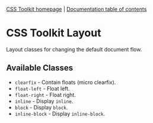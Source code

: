 [CSS Toolkit homepage](http://css-toolkit.com) | [Documentation
table of contents](toc.md)

# CSS Toolkit Layout

Layout classes for changing the default document flow.

## Available Classes

* `clearfix` - Contain floats (micro clearfix).
* `float-left` - Float left.
* `float-right` - Float right.
* `inline` - Display `inline`.
* `block` - Display `block`.
* `inline-block` - Display `inline-block`.
